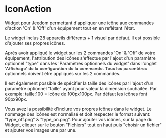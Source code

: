 # IconAction

Widget pour Jeedom permettant d'appliquer une icône aux commandes d'action 'On' & 'Off' d'un équipement tout en en reflétant l'état.

Le widget inclus 28 appareils différents + 1 visuel par défaut. Il est possible d'ajouter ses propres icônes.

Après avoir appliqué le widget sur les 2 commandes 'On' & 'Off' de votre équipement, l'attribution des icônes s'effectue par l'ajout d'un paramètre optionnel "type" dans les 'Paramètres optionnels du widget' dans l'onglet 'Affichage' de la configuration de la commande.
Tous les paramètres optionnels doivent être appliqués sur les 2 commandes.

Il est également possible de spécifier la taille des icônes par l'ajout d'un paramètre optionnel "taille" ayant pour valeur la dimension souhaitée.
Par exemple: taille:100 = icône de 100px100px. Par défaut les icônes font 90px90px.

Vous avez la possibilité d'inclure vos propres icônes dans le widget. Le nommage des icônes est normalisé et doit respecter le format suivant: 
"type_off.png" & "type_on.png". 
Pour ajouter vos icônes, sur la page du Widget, cliquer sur le bouton "Fichiers" tout en haut puis "choisir un fichier" et ajouter vos images une par une. 